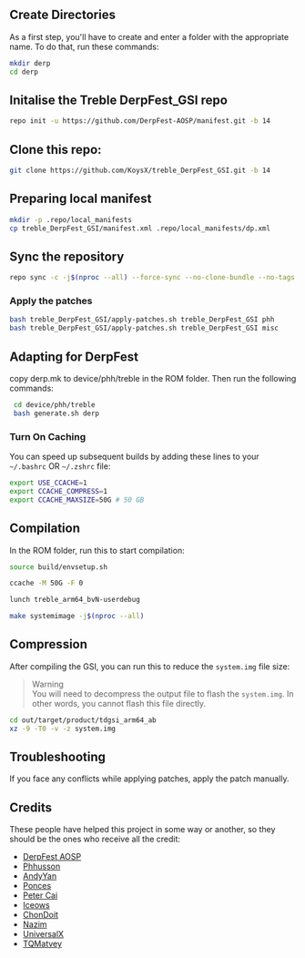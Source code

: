 ## Create Directories
As a first step, you'll have to create and enter a folder with the appropriate name.
To do that, run these commands:

```bash
mkdir derp
cd derp
```

## Initalise the Treble DerpFest_GSI repo
```bash
repo init -u https://github.com/DerpFest-AOSP/manifest.git -b 14
```

## Clone this repo:
```bash
git clone https://github.com/KoysX/treble_DerpFest_GSI.git -b 14
```

## Preparing local manifest
```bash
mkdir -p .repo/local_manifests
cp treble_DerpFest_GSI/manifest.xml .repo/local_manifests/dp.xml
```

## Sync the repository
```bash
repo sync -c -j$(nproc --all) --force-sync --no-clone-bundle --no-tags
```

### Apply the patches
```bash
bash treble_DerpFest_GSI/apply-patches.sh treble_DerpFest_GSI phh
bash treble_DerpFest_GSI/apply-patches.sh treble_DerpFest_GSI misc
```

## Adapting for DerpFest
copy derp.mk to device/phh/treble in the ROM folder. Then run the following commands:
```bash
 cd device/phh/treble
 bash generate.sh derp
```

### Turn On Caching
You can speed up subsequent builds by adding these lines to your `~/.bashrc` OR `~/.zshrc` file:

```bash
export USE_CCACHE=1
export CCACHE_COMPRESS=1
export CCACHE_MAXSIZE=50G # 50 GB
```

## Compilation 
In the ROM folder, run this to start compilation:

```bash
source build/envsetup.sh

ccache -M 50G -F 0

lunch treble_arm64_bvN-userdebug 

make systemimage -j$(nproc --all)
```

## Compression
After compiling the GSI, you can run this to reduce the `system.img` file size:
> Warning<br>
> You will need to decompress the output file to flash the `system.img`. In other words, you cannot flash this file directly.

```bash
cd out/target/product/tdgsi_arm64_ab
xz -9 -T0 -v -z system.img 
```

## Troubleshooting
If you face any conflicts while applying patches, apply the patch manually.

## Credits
These people have helped this project in some way or another, so they should be the ones who receive all the credit:
- [DerpFest AOSP](https://github.com/DerpFest-AOSP/manifest)
- [Phhusson](https://github.com/phhusson)
- [AndyYan](https://github.com/AndyCGYan)
- [Ponces](https://github.com/ponces)
- [Peter Cai](https://github.com/PeterCxy)
- [Iceows](https://github.com/Iceows)
- [ChonDoit](https://github.com/ChonDoit)
- [Nazim](https://github.com/naz664)
- [UniversalX](https://github.com/orgs/UniversalX-devs/)
- [TQMatvey](https://github.com/TQMatvey)
